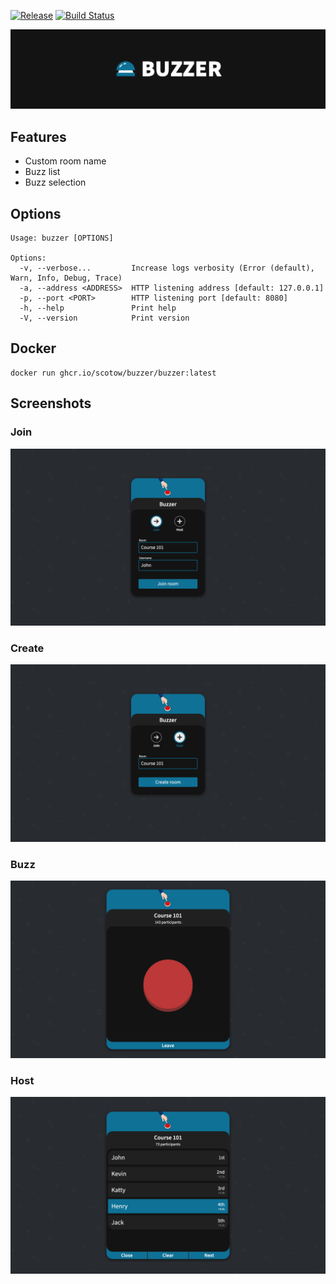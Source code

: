 [![Release](https://img.shields.io/github/v/tag/scotow/buzzer?label=version)](https://github.com/scotow/buzzer/tags)
[![Build Status](https://img.shields.io/github/actions/workflow/status/scotow/buzzer/docker.yml)](https://github.com/scotow/buzzer/actions)


![Banner](banner.png)

## Features

- Custom room name
- Buzz list
- Buzz selection

## Options

```
Usage: buzzer [OPTIONS]

Options:
  -v, --verbose...         Increase logs verbosity (Error (default), Warn, Info, Debug, Trace)
  -a, --address <ADDRESS>  HTTP listening address [default: 127.0.0.1]
  -p, --port <PORT>        HTTP listening port [default: 8080]
  -h, --help               Print help
  -V, --version            Print version
```

## Docker

```
docker run ghcr.io/scotow/buzzer/buzzer:latest
```

## Screenshots

### Join

![Join](screenshots/1.png)

### Create

![Create](screenshots/2.png)

### Buzz

![Buzz](screenshots/3.png)

### Host

![Host](screenshots/4.png)